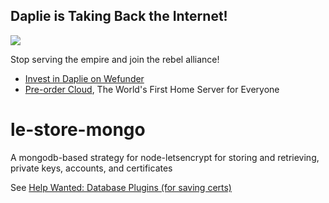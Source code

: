 Daplie is Taking Back the Internet!
--------------

[![](https://daplie.github.com/igg/images/ad-developer-rpi-white-890x275.jpg?v2)](https://daplie.com/preorder/)

Stop serving the empire and join the rebel alliance!

* [Invest in Daplie on Wefunder](https://daplie.com/invest/)
* [Pre-order Cloud](https://daplie.com/preorder/), The World's First Home Server for Everyone

# le-store-mongo
A mongodb-based strategy for node-letsencrypt for storing and retrieving, private keys, accounts, and certificates

See [Help Wanted: Database Plugins (for saving certs)](https://github.com/Daplie/node-letsencrypt/issues/39)
